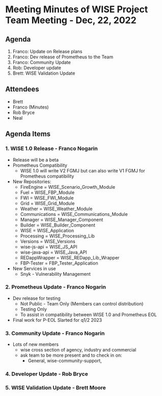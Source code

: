# Meeting Minutes of WISE Project Team Meeting - Dec, 22, 2022


## Agenda
1. Franco: Update on Release plans
2. Franco: Dev release of Prometheus to the Team
3. Franco: Community Update
4. Rob: Developer update
5. Brett: WISE Validation Update

## Attendees

- Brett
- Franco (Minutes)
- Rob Bryce
- Neal

## Agenda Items

### 1. WISE 1.0 Release - Franco Nogarin

- Release will be a beta
- Prometheus Compatibility
  - WISE 1.0 will write V2 FGMJ but can also write V1 FGMJ for Prometheus compatibility
- New Repositories:
  - FireEngine = WISE_Scenario_Growth_Module
  - Fuel = WISE_FBP_Module
  - FWI = WISE_FWI_Module
  - Grid = WISE_Grid_Module 
  - Weather = WISE_Weather_Module
  - Communications = WISE_Communications_Module
  - Manager = WISE_Manager_Component
  - Builder = WISE_Builder_Component
  - WISE = WISE_Application
  - Processing = WISE_Processing_Lib
  - Versions = WISE_Versions
  - wise-js-api = WISE_JS_API
  - wise-java-api = WISE_Java_API
  - REDappWrapper = WISE_REDapp_Lib_Wrapper
  - FBP-Tester = FBP_Tester_Application
- New Services in use
  - Snyk - Vulnerability Management 
 
### 2. Prometheus Update - Franco Nogarin

- Dev release for testing
  - Not Public - Team Only (Members can control distribution)
  - Testing Only
  - To assist in compatibility between WISE 1.0 and Prometheus EOL
- Final work for P-EOL Slarted for q1/2 2023  

### 3. Community Update - Franco Nogarin

- Lots of new members
  - wise cross section of agency, industry and commercial
  - ask team to be more present and to check in on:
    - General, wise-community-support, 


### 4. Developer Update - Rob Bryce

### 5. WISE Validation Update - Brett Moore

